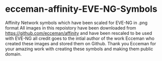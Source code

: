 # ecceman-affinity-EVE-NG-Symbols
Affinity Network symbols which have been scaled for EVE-NG in .png format
All images in this repoistory have been downloaded from https://github.com/ecceman/affinity and have been rescaled to be used with EVE-NG all credit goes to the intial author of the work Ecceman who created these images and stored them on Github.
Thank you Ecceman for your amazing work with creating these symbols and making them public domain.

